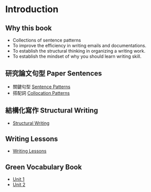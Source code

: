 # Introduction

## Why this book

* Collections of sentence patterns
* To improve the efficiency in writing emails and documentations.
* To establish the structural thinking in organizing a writing work.
* To establish the mindset of why you should learn writing skill.

## 研究論文句型 Paper Sentences

* 關鍵句型 [Sentence Patterns](paper-sentences/sentence-patterns.md)
* 搭配詞 [Collocation Patterns](paper-sentences/collocation-patterns.md)

## 結構化寫作 Structural Writing

* [Structural Writing](structure/structural-writing.md)

## Writing Lessons

* [Writing Lessons](writing-lessons/writing-lessons.md)

## Green Vocabulary Book

* [Unit 1](green-vocabulary-book/vocabulary-unit1.md)
* [Unit 2](green-vocabulary-book/vocabulary-unit2.md)
